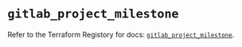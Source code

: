 # `gitlab_project_milestone`

Refer to the Terraform Registory for docs: [`gitlab_project_milestone`](https://registry.terraform.io/providers/gitlabhq/gitlab/16.4.0/docs/resources/project_milestone).
